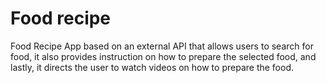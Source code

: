 # Food recipe
Food Recipe App based on an external API that allows
users to search for food, it also provides instruction on how to
prepare the selected food, and lastly, it directs the user to watch
videos on how to prepare the food.
